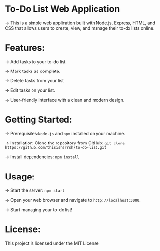 # To-Do List Web Application
  -> This is a simple web application built with Node.js, Express, HTML, and CSS that allows users to create, view, and manage their to-do     lists online.

# Features:
  -> Add tasks to your to-do list.
  
  -> Mark tasks as complete.
  
  -> Delete tasks from your list.
  
  -> Edit tasks on your list.
  
  -> User-friendly interface with a clean and modern design.
  
# Getting Started:
  -> Prerequisites:`Node.js` and `npm` installed on your machine.
     
  -> Installation: Clone the repository from GitHub: `git clone https://github.com/thisisharrsh/to-do-list.git`
  
  -> Install dependencies: `npm install`
  
# Usage:
  -> Start the server: `npm start`

  -> Open your web browser and navigate to `http://localhost:3000`.

  -> Start managing your to-do list!

# License: 

This project is licensed under the MIT License
